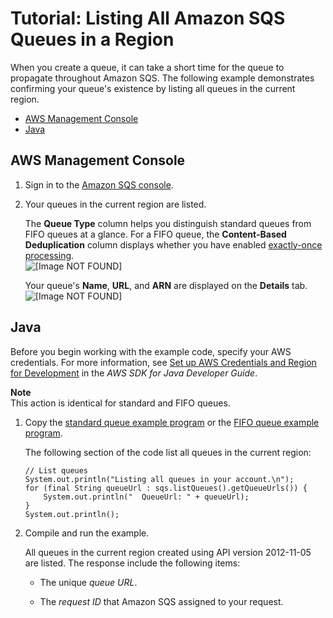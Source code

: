 # Tutorial: Listing All Amazon SQS Queues in a Region<a name="sqs-list-all-queues"></a>

When you create a queue, it can take a short time for the queue to propagate throughout Amazon SQS\. The following example demonstrates confirming your queue's existence by listing all queues in the current region\.


+ [AWS Management Console](#list-all-queues-console)
+ [Java](#list-all-queues-java)

## AWS Management Console<a name="list-all-queues-console"></a>

1. Sign in to the [Amazon SQS console](https://console.aws.amazon.com/sqs/)\.

1. Your queues in the current region are listed\.

   The **Queue Type** column helps you distinguish standard queues from FIFO queues at a glance\. For a FIFO queue, the **Content\-Based Deduplication** column displays whether you have enabled [exactly\-once processing](FIFO-queues.md#FIFO-queues-exactly-once-processing)\.  
![\[Image NOT FOUND\]](http://docs.aws.amazon.com/AWSSimpleQueueService/latest/SQSDeveloperGuide/images/sqs-tutorials-creating-queue-queue-type-content-based-deduplication-columns.png)

   Your queue's **Name**, **URL**, and **ARN** are displayed on the **Details** tab\.  
![\[Image NOT FOUND\]](http://docs.aws.amazon.com/AWSSimpleQueueService/latest/SQSDeveloperGuide/images/sqs-tutorials-creating-queue-details-url-arn.png)

## Java<a name="list-all-queues-java"></a>

Before you begin working with the example code, specify your AWS credentials\. For more information, see [Set up AWS Credentials and Region for Development](http://docs.aws.amazon.com/sdk-for-java/v1/developer-guide/setup-credentials.html) in the *AWS SDK for Java Developer Guide*\.

**Note**  
This action is identical for standard and FIFO queues\.

1. Copy the [standard queue example program](standard-queues-getting-started-java.md) or the [FIFO queue example program](FIFO-queues-getting-started-java.md)\.

   The following section of the code list all queues in the current region:

   ```
   // List queues
   System.out.println("Listing all queues in your account.\n");
   for (final String queueUrl : sqs.listQueues().getQueueUrls()) {
       System.out.println("  QueueUrl: " + queueUrl);
   }
   System.out.println();
   ```

1. Compile and run the example\.

   All queues in the current region created using API version 2012\-11\-05 are listed\. The response include the following items:

   + The unique *queue URL*\.

   + The *request ID* that Amazon SQS assigned to your request\.